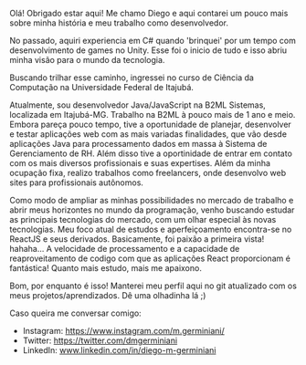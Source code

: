 Olá! Obrigado estar aqui!
Me chamo Diego e aqui contarei um pouco mais sobre minha história e meu trabalho como desenvolvedor.

No passado, aquiri experiencia em C# quando 'brinquei' por um tempo com desenvolvimento de games no Unity.
Esse foi o inicio de tudo e isso abriu minha visão para o mundo da tecnologia.

Buscando trilhar esse caminho, ingressei no curso de Ciência da Computação na Universidade Federal de Itajubá.

Atualmente, sou desenvolvedor Java/JavaScript na B2ML Sistemas, localizada em Itajubá-MG.
Trabalho na B2ML à pouco mais de 1 ano e meio. Embora pareça pouco tempo, tive a oportunidade de planejar, desenvolver e testar aplicações web com as mais variadas finalidades, que vão desde aplicações Java para processamento dados em massa à Sistema de Gerenciamento de RH. Além disso tive a oportinidade de entrar em contato com os mais diversos profissionais e suas expertises.
Além da minha ocupação fixa, realizo trabalhos como freelancers, onde desenvolvo web sites para profissionais autônomos.

Como modo de ampliar as minhas possibilidades no mercado de trabalho e abrir meus horizontes no mundo da programação, venho buscando estudar as principais tecnologias do mercado, com um olhar especial às novas tecnologias. Meu foco atual de estudos e aperfeiçoamento encontra-se no ReactJS e seus derivados. Basicamente, foi paixão a primeira vista! hahaha... A velocidade de processamento e a capacidade de reaproveitamento de codigo com que as aplicações React proporcionam é fantástica! Quanto mais estudo, mais me apaixono.

Bom, por enquanto é isso! Manterei meu perfil aqui no git atualizado com os meus projetos/aprendizados. Dê uma olhadinha lá ;)

Caso queira me conversar comigo:
 - Instagram: https://www.instagram.com/m.germiniani/
 - Twitter: https://twitter.com/dmgerminiani
 - LinkedIn: www.linkedin.com/in/diego-m-germiniani
